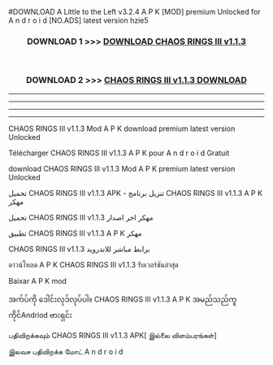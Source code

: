 #DOWNLOAD A Little to the Left v3.2.4 A P K [MOD] premium Unlocked for A n d r o i d [NO.ADS] latest version hzie5 



<div align="center">

<h3>DOWNLOAD 1 >>> <a href="https://downloadmod1.web.app/?judul=CHAOS RINGS III v1.1.3 ">DOWNLOAD CHAOS RINGS III v1.1.3 </a></h3><br>

<h3>DOWNLOAD 2 >>> <a href="https://downloadmod1.web.app/?judul=CHAOS RINGS III v1.1.3 ">CHAOS RINGS III v1.1.3  DOWNLOAD </a></h3>

</div>


----------------------------------------------------------

----------------------------------------------------------

----------------------------------------------------------

----------------------------------------------------------


CHAOS RINGS III v1.1.3  Mod A P K download premium latest version Unlocked

Télécharger CHAOS RINGS III v1.1.3  A P K pour A n d r o i d Gratuit

download CHAOS RINGS III v1.1.3  Mod A P K premium latest version Unlocked

تحميل CHAOS RINGS III v1.1.3  APK - تنزيل برنامج CHAOS RINGS III v1.1.3  A P K مهكر

تحميل CHAOS RINGS III v1.1.3  مهكر اخر اصدار

تطبيق CHAOS RINGS III v1.1.3  A P K مهكر

CHAOS RINGS III v1.1.3  برابط مباشر للاندرويد

ดาวน์โหลด A P K CHAOS RINGS III v1.1.3  รับเวอร์ชันล่าสุด

Baixar A P K mod

အက်ပ်ကို ဒေါင်းလုဒ်လုပ်ပါ။ CHAOS RINGS III v1.1.3  A P K အမည်သည်ကူကိုင်Andriod ဗားရှင်း

பதிவிறக்கவும் CHAOS RINGS III v1.1.3  APK[ இல்லை விளம்பரங்கள்] 
 
இலவச பதிவிறக்க மோட் A n d r o i d



